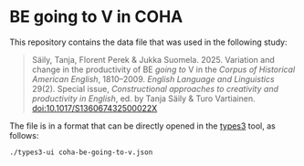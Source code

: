 # BE going to V in COHA

This repository contains the data file that was used in the following study:

> Säily, Tanja, Florent Perek & Jukka Suomela. 2025. Variation and change in the productivity of BE _going to_ V in the _Corpus of Historical American English_, 1810–2009. _English Language and Linguistics_ 29(2). Special issue, _Constructional approaches to creativity and productivity in English_, ed. by Tanja Säily & Turo Vartiainen. [doi:10.1017/S136067432500022X](https://doi.org/10.1017/S136067432500022X)

The file is in a format that can be directly opened in the [types3](https://github.com/suomela/types3) tool, as follows:

    ./types3-ui coha-be-going-to-v.json
